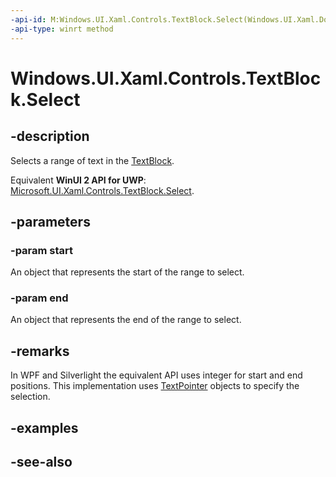 ```yaml
---
-api-id: M:Windows.UI.Xaml.Controls.TextBlock.Select(Windows.UI.Xaml.Documents.TextPointer,Windows.UI.Xaml.Documents.TextPointer)
-api-type: winrt method
---
```


<!-- Method syntax
public void Select(Windows.UI.Xaml.Documents.TextPointer start, Windows.UI.Xaml.Documents.TextPointer end)
-->

# Windows.UI.Xaml.Controls.TextBlock.Select

## -description
Selects a range of text in the [TextBlock](textblock.md).

Equivalent **WinUI 2 API for UWP**: [Microsoft.UI.Xaml.Controls.TextBlock.Select](/windows/winui/api/microsoft.ui.xaml.controls.textblock.select).

## -parameters
### -param start
An object that represents the start of the range to select.

### -param end
An object that represents the end of the range to select.

## -remarks
In WPF and Silverlight the equivalent API uses integer for start and end positions. This implementation uses [TextPointer](../windows.ui.xaml.documents/textpointer.md) objects to specify the selection.

## -examples

## -see-also
